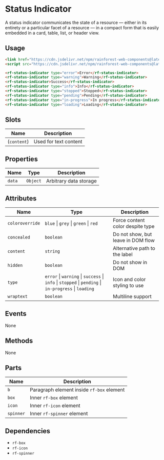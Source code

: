 # Status Indicator

A status indicator communicates the state of a resource — either in its entirety or a particular facet of a resource — in a compact form that is easily embedded in a card, table, list, or header view.

## Usage

``` html
<link href="https://cdn.jsdelivr.net/npm/rainforest-web-components@latest/rainforest.css" rel="stylesheet">
<script src="https://cdn.jsdelivr.net/npm/rainforest-web-components@latest/components/status-indicator.js" type="module"></script>
```

``` html
<rf-status-indicator type="error">Error</rf-status-indicator>
<rf-status-indicator type="warning">Warning</rf-status-indicator>
<rf-status-indicator>Success</rf-status-indicator>    
<rf-status-indicator type="info">Info</rf-status-indicator>    
<rf-status-indicator type="stopped">Stopped</rf-status-indicator>        
<rf-status-indicator type="pending">Pending</rf-status-indicator>            
<rf-status-indicator type="in-progress">In progress</rf-status-indicator>                
<rf-status-indicator type="loading">Loading</rf-status-indicator>              
```

## Slots

| Name | Description |
| --- | --- |
| (`content`) | Used for text content |

## Properties

| Name | Type | Description |
| --- | --- | --- |
| `data` | `Object` | Arbitrary data storage |

## Attributes

| Name | Type | Description |
| --- | --- | --- |
| `coloroverride` | `blue` \| `grey` \| `green` \| `red` | Force content color despite type |      
| `concealed` | `boolean` | Do not show, but leave in DOM flow |      
| `content` | `string` | Alternative path to the label |      
| `hidden` | `boolean` | Do not show in DOM |      
| `type`  | `error` \| `warning` \| `success` \| `info` \| `stopped` \| `pending` \| `in-progress` \| `loading` | Icon and color styling to use |
| `wraptext` | `boolean` | Multiline support |      

## Events

None

## Methods

None

## Parts

| Name | Description |
| --- | --- |
| `b` | Paragraph element inside `rf-box` element |
| `box` | Inner `rf-box` element |
| `icon` | Inner `rf-icon` element |
| `spinner` | Inner `rf-spinner` element |

## Dependencies

- `rf-box`
- `rf-icon`
- `rf-spinner`
